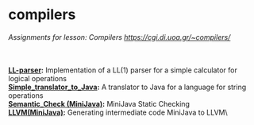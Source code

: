 # compilers

###### Assignments for lesson: Compilers https://cgi.di.uoa.gr/~compilers/ 
\
 **[LL-parser](./ll1-parser):** Implementation of a LL(1) parser for a simple calculator for logical operations\
 **[Simple_translator_to_Java](./Simple_translator_to_Java):** A translator to Java for a language for string operations\
 **[Semantic_Check (MiniJava)](./Semantic%20Check%20(MiniJava)):** MiniJava Static Checking\
 **[LLVM(MiniJava)](./LLVM(MiniJava)):** Generating intermediate code MiniJava to LLVM\
